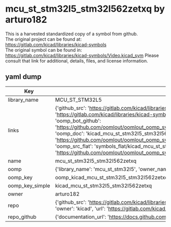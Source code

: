 # mcu_st_stm32l5_stm32l562zetxq by arturo182  
This is a harvested standardized copy of a symbol from github.  
The original project can be found at:  
https://gitlab.com/kicad/libraries/kicad-symbols  
The original symbol can be found in:
https://gitlab.com/kicad/libraries/kicad-symbols/Video.kicad_sym
Please consult that link for additional, details, files, and license information.  
## yaml dump  
| Key | Value |  
| --- | --- |  
| library_name | MCU_ST_STM32L5 |  
| links | {'github_src': 'https://gitlab.com/kicad/libraries/kicad-symbols/Video.kicad_sym', 'github_src_repo': 'https://gitlab.com/kicad/libraries/kicad-symbols', 'oomp_bot': 'kicad_mcu_st_stm32l5_stm32l562zetxq/working', 'oomp_bot_github': 'https://github.com/oomlout/oomlout_oomp_symbol_bot/tree/main/kicad_mcu_st_stm32l5_stm32l562zetxq/working', 'oomp_doc': 'kicad_mcu_st_stm32l5_stm32l562zetxq/working', 'oomp_doc_github': 'https://github.com/oomlout/oomlout_oomp_symbol_doc/tree/main/kicad_mcu_st_stm32l5_stm32l562zetxq/working', 'oomp_src_flat': 'symbols_flat/kicad_mcu_st_stm32l5_stm32l562zetxq/working', 'oomp_src_flat_github': 'https://github.com/oomlout/oomlout_oomp_symbol_src/tree/main/kicad_mcu_st_stm32l5_stm32l562zetxq/working'} |  
| name | mcu_st_stm32l5_stm32l562zetxq |  
| oomp | {'library_name': 'mcu_st_stm32l5', 'owner_name': 'kicad', 'symbol_name': 'mcu_st_stm32l5_stm32l562zetxq'} |  
| oomp_key | oomp_kicad_mcu_st_stm32l5_stm32l562zetxq |  
| oomp_key_simple | kicad_mcu_st_stm32l5_stm32l562zetxq |  
| owner | arturo182 |  
| repo | {'github_src': 'https://gitlab.com/kicad/libraries/kicad-symbols/Video.kicad_sym', 'name': 'libraries/kicad-symbols', 'owner': 'kicad', 'url': 'https://gitlab.com/kicad/libraries/kicad-symbols'} |  
| repo_github | {'documentation_url': 'https://docs.github.com/rest/repos/repos#get-a-repository', 'message': 'Not Found'} |  

